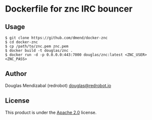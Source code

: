 Dockerfile for znc IRC bouncer
==============================

Usage
-----

```
$ git clone https://github.com/dmend/docker-znc
$ cd docker-znc
$ cp /path/to/znc.pem znc.pem
$ docker build -t douglas/znc .
$ docker run -d -p 0.0.0.0:443:7000 douglas/znc:latest <ZNC_USER> <ZNC_PASS>
```

Author
------

Douglas Mendizabal (redrobot) <douglas@redrobot.io>

License
-------

This product is under the [Apache 2.0](https://www.apache.org/licenses/LICENSE-2.0.html) license.
